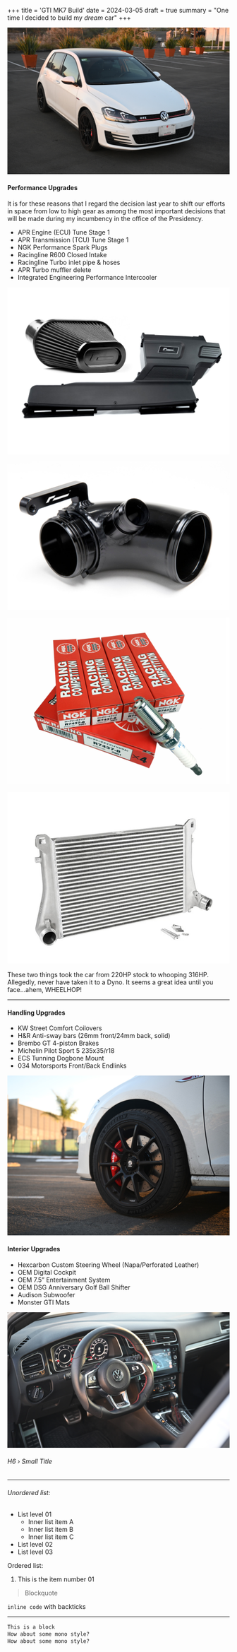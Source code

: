+++
title = 'GTI MK7 Build'
date = 2024-03-05
draft = true
summary = "One time I decided to build my _dream_ car"
+++

<!-- <p class="large">We choose to go to the moon. We choose to go to the moon in this decade and do the other things, not because they are easy, but because they are hard, because that goal will serve to organize and measure the best of our energies and skills.</p> -->

![image alt test](images/gti.jpg)

#### Performance Upgrades

It is for these reasons that I regard the decision last year to shift our efforts in space from low to high gear as among the most important decisions that will be made during my incumbency in the office of the Presidency.

- APR Engine (ECU) Tune Stage 1
- APR Transmission (TCU) Tune Stage 1
- NGK Performance Spark Plugs
- Racingline R600 Closed Intake
- Racingline Turbo inlet pipe & hoses
- APR Turbo muffler delete
- Integrated Engineering Performance Intercooler

<div class="flex">
<div class="col-left">

![image alt test](images/r600-intake.jpg)

</div>  
<div class="col-right">

![image alt test](images/racingline-inlet.jpg)

</div>
</div>
<div class="flex">
<div class="col-left">

![image alt test](images/ngk.png)

</div>  
<div class="col-right">

![image alt test](images/ie-intercooler.jpg)

</div>
</div>

These two things took the car from 220HP stock to whooping 316HP. Allegedly, never have taken it to a Dyno. It seems a great idea until you face...ahem, WHEELHOP!

---

#### Handling Upgrades

- KW Street Comfort Coilovers
- H&R Anti-sway bars (26mm front/24mm back, solid)
- Brembo GT 4-piston Brakes
- Michelin Pilot Sport 5 235x35/r18
- ECS Tunning Dogbone Mount
- 034 Motorsports Front/Back Endlinks

![image alt test](images/wheels.jpg)

#### Interior Upgrades

- Hexcarbon Custom Steering Wheel (Napa/Perforated Leather)
- OEM Digital Cockpit
- OEM 7.5” Entertainment System
- OEM DSG Anniversary Golf Ball Shifter
- Audison Subwoofer
- Monster GTI Mats

![image alt test](images/interior.jpg)

###### H6 › Small Title

---

###### Unordered list:

- List level 01
  - Inner list item A
  - Inner list item B
  - Inner list item C
- List level 02
- List level 03

Ordered list:

1. This is the item number 01

> Blockquote

`inline code` with backticks

---

```
This is a block
How about some mono style?
How about some mono style?
```
